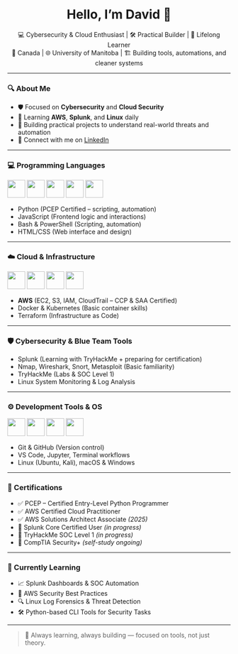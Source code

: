 <h1 align="center">Hello, I’m David 👋</h1>

<p align="center">
    💻 Cybersecurity & Cloud Enthusiast | 🛠️ Practical Builder | 🧠 Lifelong Learner<br>
    📍 Canada | 🌐 University of Manitoba | 🏗️ Building tools, automations, and cleaner systems
</p>

---

### 🔍 About Me
- 🛡️ Focused on **Cybersecurity** and **Cloud Security**
- 🧠 Learning **AWS**, **Splunk**, and **Linux** daily
- 🔧 Building practical projects to understand real-world threats and automation
- 🔗 Connect with me on [LinkedIn](https://www.linkedin.com/in/your-link)

---

### 💻 Programming Languages

<p>
  <img src="https://cdn.jsdelivr.net/gh/devicons/devicon/icons/python/python-original.svg" width="40" />
  <img src="https://cdn.jsdelivr.net/gh/devicons/devicon/icons/javascript/javascript-original.svg" width="40" />
  <img src="https://cdn.jsdelivr.net/gh/devicons/devicon/icons/bash/bash-original.svg" width="40" />
  <img src="https://cdn.jsdelivr.net/gh/devicons/devicon/icons/html5/html5-original.svg" width="40" />
  <img src="https://cdn.jsdelivr.net/gh/devicons/devicon/icons/css3/css3-original.svg" width="40" />
</p>

- Python (PCEP Certified – scripting, automation)
- JavaScript (Frontend logic and interactions)
- Bash & PowerShell (Scripting, automation)
- HTML/CSS (Web interface and design)

---

### ☁️ Cloud & Infrastructure

<p>
  <img src="https://cdn.jsdelivr.net/gh/devicons/devicon/icons/amazonwebservices/amazonwebservices-original.svg" width="40" />
  <img src="https://cdn.jsdelivr.net/gh/devicons/devicon/icons/docker/docker-original.svg" width="40" />
  <img src="https://cdn.jsdelivr.net/gh/devicons/devicon/icons/kubernetes/kubernetes-plain.svg" width="40" />
  <img src="https://cdn.jsdelivr.net/gh/devicons/devicon/icons/terraform/terraform-original.svg" width="40" />
</p>

- **AWS** (EC2, S3, IAM, CloudTrail – CCP & SAA Certified)
- Docker & Kubernetes (Basic container skills)
- Terraform (Infrastructure as Code)

---

### 🛡️ Cybersecurity & Blue Team Tools

- Splunk (Learning with TryHackMe + preparing for certification)
- Nmap, Wireshark, Snort, Metasploit (Basic familiarity)
- TryHackMe (Labs & SOC Level 1)
- Linux System Monitoring & Log Analysis

---

### ⚙️ Development Tools & OS

<p>
  <img src="https://cdn.jsdelivr.net/gh/devicons/devicon/icons/git/git-original.svg" width="40" />
  <img src="https://cdn.jsdelivr.net/gh/devicons/devicon/icons/github/github-original.svg" width="40" />
  <img src="https://cdn.jsdelivr.net/gh/devicons/devicon/icons/linux/linux-original.svg" width="40" />
  <img src="https://cdn.jsdelivr.net/gh/devicons/devicon/icons/vscode/vscode-original.svg" width="40" />
</p>

- Git & GitHub (Version control)
- VS Code, Jupyter, Terminal workflows
- Linux (Ubuntu, Kali), macOS & Windows

---

### 📜 Certifications

- ✅ PCEP – Certified Entry-Level Python Programmer
- ✅ AWS Certified Cloud Practitioner
- ✅ AWS Solutions Architect Associate *(2025)*
- 🎯 Splunk Core Certified User *(in progress)*
- 🎯 TryHackMe SOC Level 1 *(in progress)*
- 🎯 CompTIA Security+ *(self-study ongoing)*

---

### 🚀 Currently Learning

- 📈 Splunk Dashboards & SOC Automation
- 🧩 AWS Security Best Practices
- 🔍 Linux Log Forensics & Threat Detection
- 🛠️ Python-based CLI Tools for Security Tasks

---

> 📌 Always learning, always building — focused on tools, not just theory.


